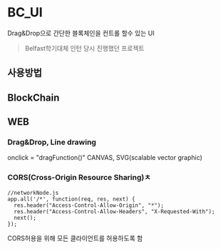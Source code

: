 # BC_UI
Drag&Drop으로 간단한 블록체인을 컨트롤 할수 있는 UI

> Belfast학기대체 인턴 당시 진행했던 프로젝트


## 사용방법

## BlockChain
## WEB
### Drag&Drop, Line drawing
onclick = "dragFunction()"
CANVAS, SVG(scalable vector graphic)

### CORS(Cross-Origin Resource Sharing)ㅊ
```
//networkNode.js
app.all('/*', function(req, res, next) {
  res.header("Access-Control-Allow-Origin", "*");
  res.header("Access-Control-Allow-Headers", "X-Requested-With");
  next();
});
```
CORS허용을 위해 모든 클라이언트를 허용하도록 함
